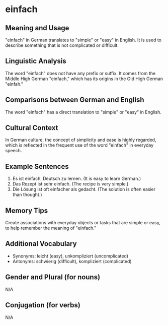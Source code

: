 # einfach
## Meaning and Usage
"einfach" in German translates to "simple" or "easy" in English. It is used to describe something that is not complicated or difficult.

## Linguistic Analysis
The word "einfach" does not have any prefix or suffix. It comes from the Middle High German "einfach," which has its origins in the Old High German "einfah." 

## Comparisons between German and English
The word "einfach" has a direct translation to "simple" or "easy" in English.

## Cultural Context
In German culture, the concept of simplicity and ease is highly regarded, which is reflected in the frequent use of the word "einfach" in everyday speech.

## Example Sentences
1. Es ist einfach, Deutsch zu lernen. (It is easy to learn German.)
2. Das Rezept ist sehr einfach. (The recipe is very simple.)
3. Die Lösung ist oft einfacher als gedacht. (The solution is often easier than thought.)

## Memory Tips
Create associations with everyday objects or tasks that are simple or easy, to help remember the meaning of "einfach."

## Additional Vocabulary
- Synonyms: leicht (easy), unkompliziert (uncomplicated)
- Antonyms: schwierig (difficult), kompliziert (complicated)

## Gender and Plural (for nouns)
N/A

## Conjugation (for verbs)
N/A
